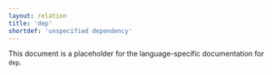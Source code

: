 ```yaml
---
layout: relation
title: 'dep'
shortdef: 'unspecified dependency'
---
```


This document is a placeholder for the language-specific documentation
for `dep`.


